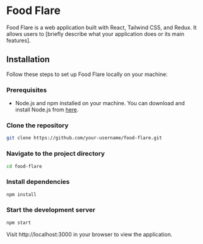 # Food Flare

Food Flare is a web application built with React, Tailwind CSS, and Redux. It allows users to [briefly describe what your application does or its main features].

## Installation

Follow these steps to set up Food Flare locally on your machine:

### Prerequisites

- Node.js and npm installed on your machine. You can download and install Node.js from [here](https://nodejs.org/).

### Clone the repository

```bash
git clone https://github.com/your-username/food-flare.git
```

### Navigate to the project directory

```bash
cd food-flare
```

### Install dependencies

```bash
npm install
```

### Start the development server

```bash
npm start
```

Visit http://localhost:3000 in your browser to view the application.
